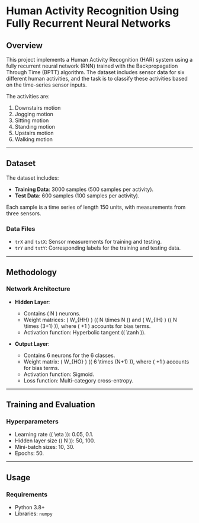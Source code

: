 # Human Activity Recognition Using Fully Recurrent Neural Networks

## Overview
This project implements a Human Activity Recognition (HAR) system using a fully recurrent neural network (RNN) trained with the Backpropagation Through Time (BPTT) algorithm. The dataset includes sensor data for six different human activities, and the task is to classify these activities based on the time-series sensor inputs.

The activities are:
1. Downstairs motion
2. Jogging motion
3. Sitting motion
4. Standing motion
5. Upstairs motion
6. Walking motion

---

## Dataset
The dataset includes:
- **Training Data**: 3000 samples (500 samples per activity).
- **Test Data**: 600 samples (100 samples per activity).

Each sample is a time series of length 150 units, with measurements from three sensors.

### Data Files
- `trX` and `tstX`: Sensor measurements for training and testing.
- `trY` and `tstY`: Corresponding labels for the training and testing data.

---

## Methodology
### Network Architecture
- **Hidden Layer**:
  - Contains \( N \) neurons.
  - Weight matrices: \( W_{HH} \) (\( N \times N \)) and \( W_{IH} \) (\( N \times (3+1) \)), where \( +1 \) accounts for bias terms.
  - Activation function: Hyperbolic tangent (\( \tanh \)).

- **Output Layer**:
  - Contains 6 neurons for the 6 classes.
  - Weight matrix: \( W_{HO} \) (\( 6 \times (N+1) \)), where \( +1 \) accounts for bias terms.
  - Activation function: Sigmoid.
  - Loss function: Multi-category cross-entropy.

---

## Training and Evaluation
### Hyperparameters
- Learning rate (\( \eta \)): 0.05, 0.1.
- Hidden layer size (\( N \)): 50, 100.
- Mini-batch sizes: 10, 30.
- Epochs: 50.

---

## Usage
### Requirements
- Python 3.8+
- Libraries: `numpy`


